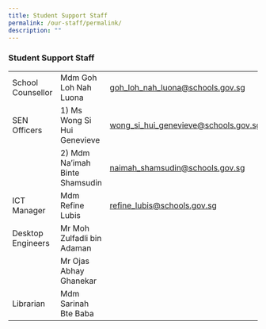 ```yaml
---
title: Student Support Staff
permalink: /our-staff/permalink/
description: ""
---
```

### Student Support Staff

|  |  |  |
| --- | --- | --- |
| School Counsellor | Mdm Goh Loh Nah Luona | [goh\_loh\_nah\_luona@schools.gov.sg](mailto:goh_loh_nah_luona@schools.gov.sg) |
| SEN Officers | 1) Ms Wong Si Hui Genevieve | [wong\_si\_hui\_genevieve@schools.gov.sg](mailto:wong_si_hui_genevieve@schools.gov.sg) |
|  | 2) Mdm Na’imah Binte Shamsudin | [naimah\_shamsudin@schools.gov.sg](mailto:naimah_shamsudin@schools.gov.sg) |
| ICT Manager | Mdm Refine Lubis | [refine\_lubis@schools.gov.sg](mailto:refine_lubis@schools.gov.sg) |
|Desktop Engineers| Mr Moh Zulfadli bin Adaman||
||Mr Ojas Abhay Ghanekar||
|Librarian|Mdm Sarinah Bte Baba||